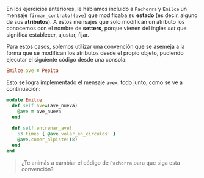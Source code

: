 En los ejercicios anteriores, le habíamos incluido a `Pachorra` y `Emilce` un mensaje `firmar_contrato!(ave)` que modificaba su **estado** (es decir, alguno de sus **atributos**). A estos mensajes que solo modifican un atributo los conocemos con el nombre de **setters**, porque vienen del inglés _set_ que significa establecer, ajustar, fijar.

Para estos casos, solemos utilizar una convención que se asemeja a la forma que se modifican los atributos desde el propio objeto, pudiendo ejecutar el siguiente código desde una consola:

```ruby
Emilce.ave = Pepita
```

Esto se logra implementado el mensaje `ave=`, todo junto, como se ve a continuación:

```ruby
module Emilce
  def self.ave=(ave_nueva)
    @ave = ave_nueva
  end
  
  def self.entrenar_ave!
    53.times { @ave.volar_en_circulos! }
    @ave.comer_alpiste!(8)
  end
end
```

> ¿Te animás a cambiar el código de `Pachorra` para que siga esta convención?
